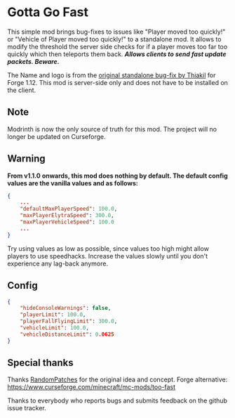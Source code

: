 # Gotta Go Fast

This simple mod brings bug-fixes to issues like "Player moved too quickly!" or "Vehicle of Player moved too quickly!" to a standalone mod.
It allows to modify the threshold the server side checks for if a player moves too far too quickly which then teleports them back. ***Allows clients to send fast update packets. Beware.***

The Name and logo is from the [original standalone bug-fix by Thiakil](https://www.curseforge.com/minecraft/mc-mods/gotta-go-fast) for Forge 1.12. 
This mod is server-side only and does not have to be installed on the client. 

## Note

Modrinth is now the only source of truth for this mod. The project will no longer be updated on Curseforge.

## Warning

**From v1.1.0 onwards, this mod does nothing by default. The default config values are the vanilla values and as follows:**
```json
{
    ...
    "defaultMaxPlayerSpeed": 100.0, 
    "maxPlayerElytraSpeed": 300.0, 
    "maxPlayerVehicleSpeed": 100.0
    ...
}
```
Try using values as low as possible, since values too high might allow players to use speedhacks. Increase the values slowly until you don't experience any lag-back anymore.

## Config

```json
{
	"hideConsoleWarnings": false,
	"playerLimit": 100.0,
	"playerFallFlyingLimit": 300.0,
	"vehicleLimit": 100.0,
	"vehicleDistanceLimit": 0.0625
}
```

## Special thanks

Thanks [RandomPatches](https://www.curseforge.com/minecraft/mc-mods/randompatches-fabric) for the original idea and concept.
Forge alternative: https://www.curseforge.com/minecraft/mc-mods/too-fast

Thanks to everybody who reports bugs and submits feedback on the github issue tracker.
